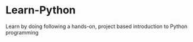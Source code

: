 # Learn-Python
Learn by doing following a hands-on, project based introduction to Python programming

